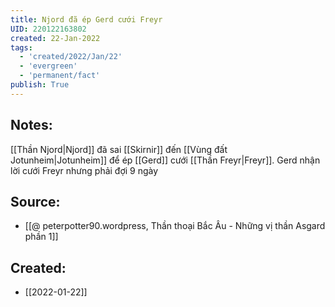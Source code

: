 ```yaml
---
title: Njord đã ép Gerd cưới Freyr
UID: 220122163802
created: 22-Jan-2022
tags:
  - 'created/2022/Jan/22'
  - 'evergreen'
  - 'permanent/fact'
publish: True
---
```

## Notes:
[[Thần Njord|Njord]] đã sai [[Skirnir]] đến [[Vùng đất Jotunheim|Jotunheim]] để ép [[Gerd]] cưới [[Thần Freyr|Freyr]]. Gerd nhận lời cưới Freyr nhưng phải đợi 9 ngày

## Source:
- [[@ peterpotter90.wordpress, Thần thoại Bắc Âu - Những vị thần Asgard phần 1]]



## Created:
- [[2022-01-22]]
